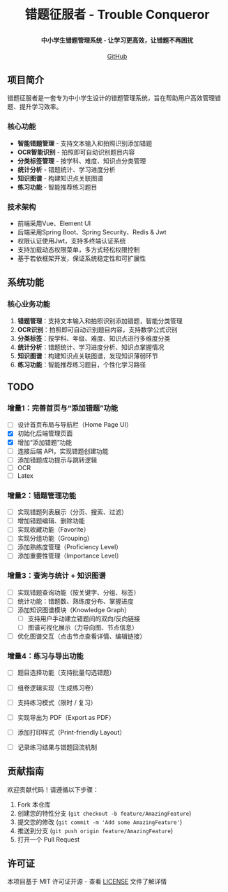 <h1 align="center" style="margin: 30px 0 30px; font-weight: bold;">错题征服者 - Trouble Conqueror</h1>
<h4 align="center">中小学生错题管理系统 - 让学习更高效，让错题不再困扰</h4>
<p align="center">
	<a href="https://github.com/Elowen-yu/TroubleConqueror-backened">GitHub</a>
</p>

## 项目简介

错题征服者是一套专为中小学生设计的错题管理系统，旨在帮助用户高效管理错题、提升学习效率。

### 核心功能
* **智能错题管理** - 支持文本输入和拍照识别添加错题
* **OCR智能识别** - 拍照即可自动识别题目内容
* **分类标签管理** - 按学科、难度、知识点分类管理
* **统计分析** - 错题统计、学习进度分析
* **知识图谱** - 构建知识点关联图谱
* **练习功能** - 智能推荐练习题目

### 技术架构
* 前端采用Vue、Element UI
* 后端采用Spring Boot、Spring Security、Redis & Jwt
* 权限认证使用Jwt，支持多终端认证系统
* 支持加载动态权限菜单，多方式轻松权限控制
* 基于若依框架开发，保证系统稳定性和可扩展性

## 系统功能

### 核心业务功能
1. **错题管理**：支持文本输入和拍照识别添加错题，智能分类管理
2. **OCR识别**：拍照即可自动识别题目内容，支持数学公式识别
3. **分类标签**：按学科、年级、难度、知识点进行多维度分类
4. **统计分析**：错题统计、学习进度分析、知识点掌握情况
5. **知识图谱**：构建知识点关联图谱，发现知识薄弱环节
6. **练习功能**：智能推荐练习题目，个性化学习路径


## TODO

### 增量1：完善首页与“添加错题”功能
- [ ] 设计首页布局与导航栏（Home Page UI）
- [x] 初始化后端管理页面
- [x] 增加“添加错题”功能
- [ ] 连接后端 API，实现错题创建功能
- [ ] 添加错题成功提示与跳转逻辑
- [ ] OCR
- [ ] Latex

### 增量2：错题管理功能
- [ ] 实现错题列表展示（分页、搜索、过滤）
- [ ] 增加错题编辑、删除功能
- [ ] 实现收藏功能（Favorite）
- [ ] 实现分组功能（Grouping）
- [ ] 添加熟练度管理（Proficiency Level）
- [ ] 添加重要性管理（Importance Level）

### 增量3：查询与统计 + 知识图谱
- [ ] 实现错题查询功能（按关键字、分组、标签）
- [ ] 统计功能：错题数、熟练度分布、掌握进度
- [ ] 添加知识图谱模块（Knowledge Graph）
  - [ ] 支持用户手动建立错题间的双向/反向链接
  - [ ] 图谱可视化展示（力导向图、节点信息）
- [ ] 优化图谱交互（点击节点查看详情、编辑链接）

### 增量4：练习与导出功能
- [ ] 题目选择功能（支持批量勾选错题）
- [ ] 组卷逻辑实现（生成练习卷）
- [ ] 支持练习模式（限时 / 复习）
- [ ] 实现导出为 PDF（Export as PDF）
- [ ] 添加打印样式（Print-friendly Layout）
- [ ] 记录练习结果与错题回流机制


## 贡献指南

欢迎贡献代码！请遵循以下步骤：

1. Fork 本仓库
2. 创建您的特性分支 (`git checkout -b feature/AmazingFeature`)
3. 提交您的修改 (`git commit -m 'Add some AmazingFeature'`)
4. 推送到分支 (`git push origin feature/AmazingFeature`)
5. 打开一个 Pull Request

## 许可证

本项目基于 MIT 许可证开源 - 查看 [LICENSE](LICENSE) 文件了解详情